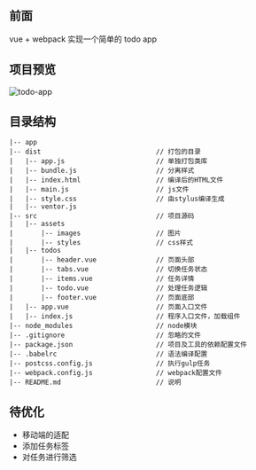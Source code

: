 ## 前面
vue + webpack 实现一个简单的 todo app

## 项目预览
![todo-app](http://oxuk2wfkl.bkt.clouddn.com/todo1.png)

## 目录结构 

	|-- app                            
	|-- dist                             // 打包的目录
	|   |-- app.js                       // 单独打包类库
	|   |-- bundle.js                    // 分离样式 
	|   |-- index.html                   // 编译后的HTML文件	
	|   |-- main.js                      // js文件
	|   |-- style.css                    // 由stylus编译生成
	|   |-- ventor.js                    
    |-- src                              // 项目源码
	|   |-- assets                      
    |       |-- images                   // 图片
    |       |-- styles                   // css样式
	|   |-- todos
    |       |-- header.vue               // 页面头部 
    |       |-- tabs.vue                 // 切换任务状态 
    |       |-- items.vue                // 任务详情
    |       |-- todo.vue                 // 处理任务逻辑
    |       |-- footer.vue               // 页面底部 
	|   |-- app.vue                      // 页面入口文件
	|   |-- index.js                     // 程序入口文件，加载组件
    |-- node_modules                     // node模块
	|-- .gitignore                       // 忽略的文件
	|-- package.json                     // 项目及工具的依赖配置文件
	|-- .babelrc                         // 语法编译配置
	|-- postcss.config.js                // 执行gulp任务
	|-- webpack.config.js                // webpack配置文件
	|-- README.md                        // 说明

## 待优化

* 移动端的适配
* 添加任务标签
* 对任务进行筛选